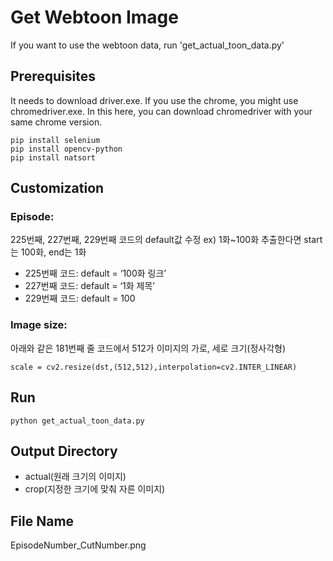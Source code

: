 # Get Webtoon Image
If you want to use the webtoon data, run 'get_actual_toon_data.py'
## Prerequisites
It needs to download driver.exe.
If you use the chrome, you might use chromedriver.exe.
In this here, you can download chromedriver with your same chrome version.

    pip install selenium
    pip install opencv-python
    pip install natsort

## Customization
### Episode: 
225번째, 227번째, 229번째 코드의 default값 수정
ex) 1화~100화 추출한다면 start는 100화, end는 1화
- 225번째 코드: default = ‘100화 링크’
- 227번째 코드: default = ‘1화 제목’
- 229번째 코드: default = 100
### Image size: 
아래와 같은 181번째 줄 코드에서 512가 이미지의 가로, 세로 크기(정사각형)

    scale = cv2.resize(dst,(512,512),interpolation=cv2.INTER_LINEAR)

## Run

    python get_actual_toon_data.py

## Output Directory
- actual(원래 크기의 이미지)
- crop(지정한 크기에 맞춰 자른 이미지)

## File Name
EpisodeNumber_CutNumber.png
